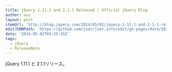 ```yaml
---
title: jQuery 1.11.1 and 2.1.1 Released | Official jQuery Blog
author: azu
layout: post
itemUrl: 'http://blog.jquery.com/2014/05/01/jquery-1-11-1-and-2-1-1-released/'
editJSONPath: 'https://github.com/jser/jser.info/edit/gh-pages/data/2014/05/index.json'
date: '2014-05-02T03:25:45Z'
tags:
  - jQuery
  - ReleaseNote
---
```

jQuery 1.11.1 と 2.1.1リリース。

